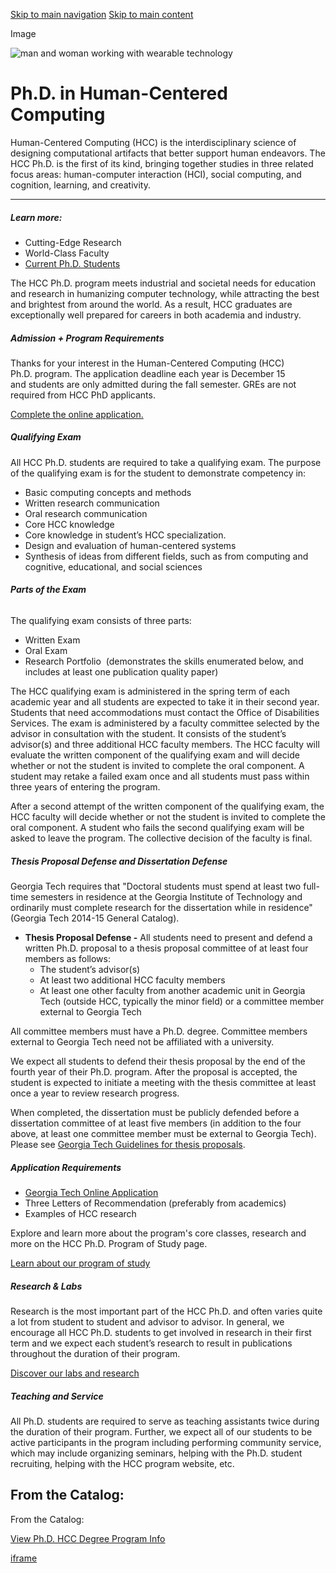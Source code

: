 [Skip to main navigation](https://www.cc.gatech.edu/degree-programs/phd-human-centered-computing#main-navigation) [Skip to main content](https://www.cc.gatech.edu/degree-programs/phd-human-centered-computing#main-content)

Image

![man and woman working with wearable technology](https://www.cc.gatech.edu/sites/default/files/styles/main_850x478_/public/images/main/2021/phdhci_0.jpg?itok=fvQIlT4Y)

# Ph.D. in Human-Centered Computing

Human-Centered Computing (HCC) is the interdisciplinary science of designing computational artifacts that better support human endeavors. The HCC Ph.D. is the first of its kind, bringing together studies in three related focus areas: human-computer interaction (HCI), social computing, and cognition, learning, and creativity.

* * *

##### **Learn more:**

- Cutting-Edge Research
- World-Class Faculty
- [Current Ph.D. Students](http://hcc.cc.gatech.edu/)

The HCC Ph.D. program meets industrial and societal needs for education and research in humanizing computer technology, while attracting the best and brightest from around the world. As a result, HCC graduates are exceptionally well prepared for careers in both academia and industry.

##### **Admission + Program Requirements**

Thanks for your interest in the Human-Centered Computing (HCC) Ph.D. program. The application deadline each year is December 15 and students are only admitted during the fall semester. GREs are not required from HCC PhD applicants.

[Complete the online application.](http://www.gradadmiss.gatech.edu/apply)

##### **Qualifying Exam**

All HCC Ph.D. students are required to take a qualifying exam. The purpose of the qualifying exam is for the student to demonstrate competency in:

- Basic computing concepts and methods
- Written research communication
- Oral research communication
- Core HCC knowledge
- Core knowledge in student’s HCC specialization.
- Design and evaluation of human-centered systems
- Synthesis of ideas from different fields, such as from computing and cognitive, educational, and social sciences

###### **Parts of the Exam**

The qualifying exam consists of three parts:

- Written Exam
- Oral Exam
- Research Portfolio  (demonstrates the skills enumerated below, and includes at least one publication quality paper)

The HCC qualifying exam is administered in the spring term of each academic year and all students are expected to take it in their second year. Students that need accommodations must contact the Office of Disabilities Services. The exam is administered by a faculty committee selected by the advisor in consultation with the student. It consists of the student’s advisor(s) and three additional HCC faculty members. The HCC faculty will evaluate the written component of the qualifying exam and will decide whether or not the student is invited to complete the oral component. A student may retake a failed exam once and all students must pass within three years of entering the program.

After a second attempt of the written component of the qualifying exam, the HCC faculty will decide whether or not the student is invited to complete the oral component. A student who fails the second qualifying exam will be asked to leave the program. The collective decision of the faculty is final.

##### **Thesis Proposal Defense and Dissertation Defense**

Georgia Tech requires that "Doctoral students must spend at least two full-time semesters in residence at the Georgia Institute of Technology and ordinarily must complete research for the dissertation while in residence" (Georgia Tech 2014-15 General Catalog).

- **Thesis Proposal Defense -** All students need to present and defend a written Ph.D. proposal to a thesis proposal committee of at least four members as follows:
  - The student’s advisor(s)
  - At least two additional HCC faculty members
  - At least one other faculty from another academic unit in Georgia Tech (outside HCC, typically the minor field) or a committee member external to Georgia Tech

All committee members must have a Ph.D. degree. Committee members external to Georgia Tech need not be affiliated with a university.

We expect all students to defend their thesis proposal by the end of the fourth year of their Ph.D. program. After the proposal is accepted, the student is expected to initiate a meeting with the thesis committee at least once a year to review research progress.

When completed, the dissertation must be publicly defended before a dissertation committee of at least five members (in addition to the four above, at least one committee member must be external to Georgia Tech). Please see [Georgia Tech Guidelines for thesis proposals](http://www.gradadmiss.gatech.edu/theses-dissertations).

##### **Application Requirements**

- [Georgia Tech Online Application](http://www.gradadmiss.gatech.edu/apply-now)
- Three Letters of Recommendation (preferably from academics)
- Examples of HCC research

Explore and learn more about the program's core classes, research and more on the HCC Ph.D. Program of Study page.

[Learn about our program of study](https://prod-cc.cc.gatech.edu/phd-hci-course-study)

##### Research & Labs

Research is the most important part of the HCC Ph.D. and often varies quite a lot from student to student and advisor to advisor. In general, we encourage all HCC Ph.D. students to get involved in research in their first term and we expect each student’s research to result in publications throughout the duration of their program.

[Discover our labs and research](https://www.ic.gatech.edu/content/human-centered-computing-cognitive-science)

##### Teaching and Service

All Ph.D. students are required to serve as teaching assistants twice during the duration of their program. Further, we expect all of our students to be active participants in the program including performing community service, which may include organizing seminars, helping with the Ph.D. student recruiting, helping with the HCC program website, etc.

## From the Catalog:

From the Catalog:

[View Ph.D. HCC Degree Program Info](https://catalog.gatech.edu/programs/human-centered-computing-phd/)

[iframe](https://static.addtoany.com/menu/sm.25.html#type=core&event=load)